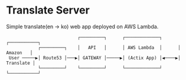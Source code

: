 # Translate Server

Simple translate(en -> ko) web app deployed on AWS Lambda.

```
                           ┌─────────┐      ┌─────────────┐      ┌───────────┐
            ┌─────────┐    │   API   │      │ AWS Lambda  │      │  Amazon   │
 User ─────▶│ Route53 │───▶│ GATEWAY │─────▶│ (Actix App) │◀────▶│ Translate │
            └─────────┘    └─────────┘      └─────────────┘      └───────────┘
```
